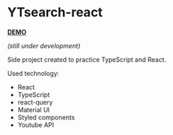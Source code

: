 # YTsearch-react
[**DEMO**](https://ytsearch-react.herokuapp.com)

_(still under development)_


Side project created to practice TypeScript and React. 

Used technology:
* React
* TypeScript
* react-query
* Material UI
* Styled components
* Youtube API
